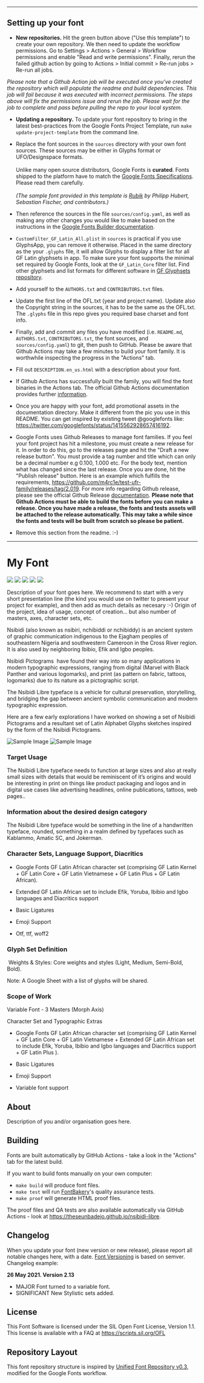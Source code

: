----

## Setting up your font

* **New repositories.** Hit the green button above ("Use this template") to create your own repository. We then need to update the workflow permissions. Go to Settings > Actions > General > Workflow permissions and enable "Read and write permissions". Finally, rerun the failed github action by going to Actions > Initial commit > Re-run jobs > Re-run all jobs.

*Please note that a Github Action job will be executed once you've created the repository which will populate the readme and build dependencies. This job will fail because it was executed with incorrect permissions. The steps above will fix the permissions issue and rerun the job. Please wait for the job to complete and pass before pulling the repo to your local system.*

* **Updating a repository.** To update your font repository to bring in the latest best-practices from the Google Fonts Project Template, run `make update-project-template` from the command line.

* Replace the font sources in the `sources` directory with your own font sources. These sources may be either in Glyphs format or UFO/Designspace formats.\
\
Unlike many open source distributors, Google Fonts is **curated**. Fonts shipped to the platform have to match the [Google Fonts Specifications](https://github.com/googlefonts/gf-docs/tree/main/Spec). Please read them carefully.\
\
*(The sample font provided in this template is [Rubik](https://github.com/googlefonts/rubik/) by Philipp Hubert, Sebastian Fischer, and contributors.)*

* Then reference the sources in the file `sources/config.yaml`, as well as making any other changes you would like to make based on the instructions in the [Google Fonts Builder documentation](https://github.com/googlefonts/gftools/blob/main/Lib/gftools/builder/__init__.py).

* `CustomFilter_GF_Latin_All.plist` in `sources` is practical if you use GlyphsApp, you can remove it otherwise. Placed in the same directory as the your `.glyphs` file, it will allow Glyphs to display a filter list for all GF Latin glyphsets in app. To make sure your font supports the minimal set required by Google Fonts, look at the `GF_Latin_Core` filter list. Find other glyphsets and list formats for different software in [GF Glyphsets repository](https://github.com/googlefonts/glyphsets/tree/main/GF_glyphsets).

* Add yourself to the `AUTHORS.txt` and `CONTRIBUTORS.txt` files.

* Update the first line of the OFL.txt (year and project name). Update also the Copyright string in the sources, it has to be the same as the OFL.txt. The `.glyphs` file in this repo gives you required base charset and font info.

* Finally, add and commit any files you have modified (i.e. `README.md`, `AUTHORS.txt`, `CONTRIBUTORS.txt`, the font sources, and `sources/config.yaml`) to git, then push to GitHub. Please be aware that Github Actions may take a few minutes to build your font family. It is worthwhile inspecting the progress in the "Actions" tab.

* Fill out `DESCRIPTION.en_us.html` with a description about your font.

* If Github Actions has successfully built the family, you will find the font binaries in the Actions tab. The official Github Actions documentation provides further [information](https://docs.github.com/en/actions/managing-workflow-runs/downloading-workflow-artifacts).

* Once you are happy with your font, add promotional assets in the documentation directory. Make it different from the pic you use in this README. You can get inspired by existing tweet @googlefonts like: https://twitter.com/googlefonts/status/1415562928657416192.

* Google Fonts uses Github Releases to manage font families. If you feel your font project has hit a milestone, you must create a new release for it. In order to do this, go to the releases page and hit the "Draft a new release button". You must provide a tag number and title which can only be a decimal number e.g 0.100, 1.000 etc. For the body text, mention what has changed since the last release. Once you are done, hit the "Publish release" button. Here is an example which fulfills the requirements, https://github.com/m4rc1e/test-ufr-family/releases/tag/2.019. For more info regarding Github release, please see the official Github Release [documentation](https://docs.github.com/en/repositories/releasing-projects-on-github/managing-releases-in-a-repository). **Please note that Github Actions must be able to build the fonts before you can make a release. Once you have made a release, the fonts and tests assets will be attached to the release automatically. This may take a while since the fonts and tests will be built from scratch so please be patient.**

* Remove this section from the readme. :-)
----


# My Font

[![][Fontbakery]](https://theseunbadejo.github.io/nsibidi-libre/fontbakery/fontbakery-report.html)
[![][Universal]](https://theseunbadejo.github.io/nsibidi-libre/fontbakery/fontbakery-report.html)
[![][GF Profile]](https://theseunbadejo.github.io/nsibidi-libre/fontbakery/fontbakery-report.html)
[![][Outline Correctness]](https://theseunbadejo.github.io/nsibidi-libre/fontbakery/fontbakery-report.html)
[![][Shaping]](https://theseunbadejo.github.io/nsibidi-libre/fontbakery/fontbakery-report.html)

[Fontbakery]: https://img.shields.io/endpoint?url=https%3A%2F%2Fraw.githubusercontent.com%2Ftheseunbadejo%2Fnsibidi-libre%2Fgh-pages%2Fbadges%2Foverall.json
[GF Profile]: https://img.shields.io/endpoint?url=https%3A%2F%2Fraw.githubusercontent.com%2Ftheseunbadejo%2Fnsibidi-libre%2Fgh-pages%2Fbadges%2FGoogleFonts.json
[Outline Correctness]: https://img.shields.io/endpoint?url=https%3A%2F%2Fraw.githubusercontent.com%2Ftheseunbadejo%2Fnsibidi-libre%2Fgh-pages%2Fbadges%2FOutlineCorrectnessChecks.json
[Shaping]: https://img.shields.io/endpoint?url=https%3A%2F%2Fraw.githubusercontent.com%2Ftheseunbadejo%2Fnsibidi-libre%2Fgh-pages%2Fbadges%2FShapingChecks.json
[Universal]: https://img.shields.io/endpoint?url=https%3A%2F%2Fraw.githubusercontent.com%2Ftheseunbadejo%2Fnsibidi-libre%2Fgh-pages%2Fbadges%2FUniversal.json

Description of your font goes here. We recommend to start with a very short presentation line (the kind you would use on twitter to present your project for example), and then add as much details as necesary :-) Origin of the project, idea of usage, concept of creation… but also number of masters, axes, character sets, etc.

Nsibidi (also known as nsibiri, nchibiddi or nchibiddy) is an ancient system of graphic communication indigenous to the Ejagham peoples of southeastern Nigeria and southwestern Cameroon in the Cross River region. It is also used by neighboring Ibibio, Efik and Igbo peoples.

Nsibidi Pictograms  have found their way into so many applications in modern typographic expressions, ranging from digital (Marvel with Black Panther and various logomarks), and print (as pattern on fabric, tattoos, logomarks) due to its nature as a pictographic script. 

The Nsibidi Libre typeface is a vehicle for cultural preservation, storytelling, and bridging the gap between ancient symbolic communication and modern typographic expression.

Here are a few early explorations I have worked on showing a set of Nsibidi Pictograms and a resultant set of Latin Alphabet Glyphs sketches inspired by the form of the Nsibidi Pictograms. 

![Sample Image](documentation/image1.png)
![Sample Image](documentation/image2.png)

### Target Usage

The Nsibidi Libre typeface needs to function at large sizes and also at really small sizes with details that would be reminiscent of it’s origins and would be interesting in print on things like product packaging and logos and in digital use cases like advertising headlines, online publications, tattoos, web pages..

### Information about the desired design category

The Nsibidi Libre typeface would be something in the line of a handwritten typeface, rounded, something in a realm defined by typefaces such as Kablammo, Amatic SC, and Jokerman. 

### Character Sets, Language Support, Diacritics

- Google Fonts GF Latin African character set (comprising GF Latin Kernel + GF Latin Core + GF Latin Vietnamese + GF Latin Plus + GF Latin African).
    
- Extended GF Latin African set to include Efik, Yoruba, Ibibio and Igbo languages and Diacritics support
    
- Basic Ligatures
    
- Emoji Support
    
- Otf, ttf, woff2
    

### Glyph Set Definition

 Weights & Styles: Core weights and styles (Light, Medium, Semi-Bold, Bold).

Note: A Google Sheet with a list of glyphs will be shared.

### Scope of Work

Variable Font - 3 Masters (Morph Axis)

Character Set and Typographic Extras

- Google Fonts GF Latin African character set (comprising GF Latin Kernel + GF Latin Core + GF Latin Vietnamese + Extended GF Latin African set to include Efik, Yoruba, Ibibio and Igbo languages and Diacritics support + GF Latin Plus ).
    
- Basic Ligatures
    
- Emoji Support
    
- Variable font support

## About

Description of you and/or organisation goes here.

## Building

Fonts are built automatically by GitHub Actions - take a look in the "Actions" tab for the latest build.

If you want to build fonts manually on your own computer:

* `make build` will produce font files.
* `make test` will run [FontBakery](https://github.com/googlefonts/fontbakery)'s quality assurance tests.
* `make proof` will generate HTML proof files.

The proof files and QA tests are also available automatically via GitHub Actions - look at https://theseunbadejo.github.io/nsibidi-libre.

## Changelog

When you update your font (new version or new release), please report all notable changes here, with a date.
[Font Versioning](https://github.com/googlefonts/gf-docs/tree/main/Spec#font-versioning) is based on semver. 
Changelog example:

**26 May 2021. Version 2.13**
- MAJOR Font turned to a variable font.
- SIGNIFICANT New Stylistic sets added.

## License

This Font Software is licensed under the SIL Open Font License, Version 1.1.
This license is available with a FAQ at
https://scripts.sil.org/OFL

## Repository Layout

This font repository structure is inspired by [Unified Font Repository v0.3](https://github.com/unified-font-repository/Unified-Font-Repository), modified for the Google Fonts workflow.
